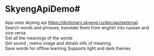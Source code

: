 # SkyengApiDemo#
App uses skyeng api https://dictionary.skyeng.ru/doc/api/external. \
Search words and phrases, translate them from english into russian and vice versa\
Get all the meanings of the words\
Get sound , memo image and details info of meaning\
Save words for offline learning
Supports light and dark themes



